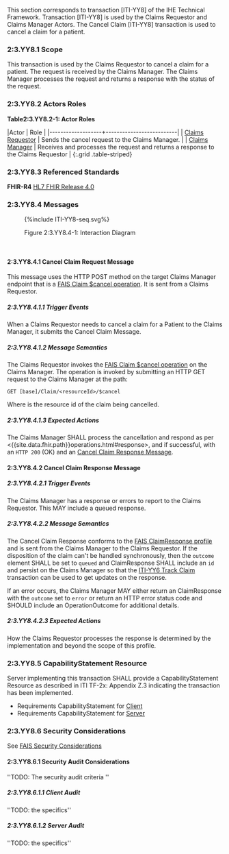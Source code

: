 This section corresponds to transaction [ITI-YY8] of the IHE Technical Framework. Transaction [ITI-YY8] is used by the Claims Requestor and Claims Manager Actors. The Cancel Claim [ITI-YY8] transaction is used to cancel a claim for a patient.

### 2:3.YY8.1 Scope

This transaction is used by the Claims Requestor to cancel a claim for a patient.  The request is received by the Claims Manager.  The Claims Manager processes the request and returns a response with the status of the request.

### 2:3.YY8.2 Actors Roles

**Table2:3.YY8.2-1: Actor Roles**

|Actor | Role |
|-------------------+--------------------------|
| [Claims Requestor](volume-1.html#claims-requestor)    | Sends the cancel request to the Claims Manager. |
| [Claims Manager](volume-1.html#claims-manager) | Receives and processes the request and returns a response to the Claims Requestor |
{:.grid .table-striped}

### 2:3.YY8.3 Referenced Standards

**FHIR-R4** [HL7 FHIR Release 4.0]({{site.data.fhir.path}})

### 2:3.YY8.4 Messages

<figure>
{%include ITI-YY8-seq.svg%}
<p id="f2.3.YY8.4-1" class="figureTitle">Figure 2:3.YY8.4-1: Interaction Diagram</p>
</figure>
<br clear="all">

#### 2:3.YY8.4.1 Cancel Claim Request Message

This message uses the HTTP POST method on the target Claims Manager endpoint that is a [FAIS Claim $cancel operation](OperationDefinition-IHE.FAIS.Claim.Cancel.html).
It is sent from a Claims Requestor.

##### 2:3.YY8.4.1.1 Trigger Events

When a Claims Requestor needs to cancel a claim for a Patient to the Claims Manager, it submits the Cancel Claim Message.

##### 2:3.YY8.4.1.2 Message Semantics

The Claims Requestor invokes the [FAIS Claim $cancel operation](OperationDefinition-IHE.FAIS.Claim.Cancel.html) on the Claims Manager.  The operation is invoked by submitting an HTTP GET request to the Claims Manager at the path:

```
GET [base]/Claim/<resourceId>/$cancel
```

Where <resourceId> is the resource id of the claim being cancelled.


##### 2:3.YY8.4.1.3 Expected Actions

The Claims Manager SHALL process the cancellation and respond as per <{{site.data.fhir.path}}operations.html#response>, and if successful, with an `HTTP 200` (OK) and an [Cancel Claim Response Message](#enroll-response).

<a name="enroll-response"></a>

#### 2:3.YY8.4.2 Cancel Claim Response Message

##### 2:3.YY8.4.2.1 Trigger Events

The Claims Manager has a response or errors to report to the Claims Requestor.  This MAY include a queued response.

##### 2:3.YY8.4.2.2 Message Semantics

The Cancel Claim Response conforms to the [FAIS ClaimResponse profile](StructureDefinition-IHE.FAIS.ClaimResponse.html) and is sent from the Claims Manager to the Claims Requestor.  If the disposition of the claim can't be handled synchronously, then the `outcome` element SHALL be set to `queued` and ClaimResponse SHALL include an `id` and persist on the Claims Manager so that the [ITI-YY6 Track Claim](ITI-YY6.html) transaction can be used to get updates on the response.

If an error occurs, the Claims Manager MAY either return an ClaimResponse with the `outcome` set to `error` or return an HTTP error status code and SHOULD include an OperationOutcome for additional details.

##### 2:3.YY8.4.2.3 Expected Actions

How the Claims Requestor processes the response is determined by the implementation and beyond the scope of this profile. 

### 2:3.YY8.5 CapabilityStatement Resource

Server implementing this transaction SHALL provide a CapabilityStatement Resource as described in ITI TF-2x: Appendix Z.3 indicating the transaction has been implemented.

* Requirements CapabilityStatement for [Client](CapabilityStatement-IHE.ToDo.client.html)
* Requirements CapabilityStatement for [Server](CapabilityStatement-IHE.ToDo.server.html)

### 2:3.YY8.6 Security Considerations

See [FAIS Security Considerations](volume-1.html#security-considerations)

#### 2:3.YY8.6.1 Security Audit Considerations

''TODO: The security audit criteria ''

##### 2:3.YY8.6.1.1 Client Audit

''TODO: the specifics''

##### 2:3.YY8.6.1.2 Server Audit

''TODO: the specifics''

